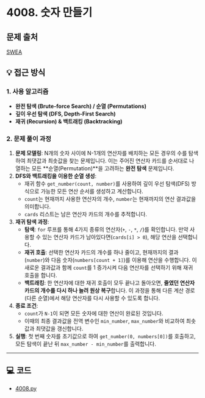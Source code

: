# 4008. 숫자 만들기


## 문제 출처
[SWEA](https://swexpertacademy.com/main/code/problem/problemDetail.do?contestProbId=AWIeRZV6kBUDFAVH)

## 💡 접근 방식

### 1. 사용 알고리즘
* **완전 탐색 (Brute-force Search) / 순열 (Permutations)**
* **깊이 우선 탐색 (DFS, Depth-First Search)**
* **재귀 (Recursion) & 백트래킹 (Backtracking)**

### 2. 문제 풀이 과정
1.  **문제 모델링**: N개의 숫자 사이에 N-1개의 연산자를 배치하는 모든 경우의 수를 탐색하여 최댓값과 최솟값을 찾는 문제입니다. 이는 주어진 연산자 카드를 순서대로 나열하는 모든 **순열(Permutation)**을 고려하는 **완전 탐색** 문제입니다.
2.  **DFS와 백트래킹을 이용한 순열 생성**:
    * 재귀 함수 `get_number(count, number)`를 사용하여 깊이 우선 탐색(DFS) 방식으로 가능한 모든 연산 순서를 생성하고 계산합니다.
    * `count`는 현재까지 사용한 연산자의 개수, `number`는 현재까지의 연산 결과값을 의미합니다.
    * `cards` 리스트는 남은 연산자 카드의 개수를 추적합니다.
3.  **재귀 탐색 과정**:
    * **탐색**: `for` 루프를 통해 4가지 종류의 연산자(`+`, `-`, `*`, `/`)를 확인합니다. 만약 사용할 수 있는 연산자 카드가 남아있다면(`cards[i] > 0`), 해당 연산을 선택합니다.
    * **재귀 호출**: 선택한 연산자 카드의 개수를 하나 줄이고, 현재까지의 결과(`number`)와 다음 숫자(`numbers[count + 1]`)를 이용해 연산을 수행합니다. 이 새로운 결과값과 함께 `count`를 1 증가시켜 다음 연산자를 선택하기 위해 재귀 호출을 합니다.
    * **백트래킹**: 한 연산자에 대한 재귀 호출이 모두 끝나고 돌아오면, **줄였던 연산자 카드의 개수를 다시 하나 늘려 원상 복구**합니다. 이 과정을 통해 다른 계산 경로(다른 순열)에서 해당 연산자를 다시 사용할 수 있도록 합니다.
4.  **종료 조건**:
    * `count`가 `N-1`이 되면 모든 숫자에 대한 연산이 완료된 것입니다.
    * 이때의 최종 결과값을 전역 변수인 `min_number`, `max_number`와 비교하여 최솟값과 최댓값을 갱신합니다.
5.  **실행**: 첫 번째 숫자를 초기값으로 하여 `get_number(0, numbers[0])`를 호출하고, 모든 탐색이 끝난 뒤 `max_number - min_number`를 출력합니다.

---

## 💻 코드
* [4008.py](4008.py)